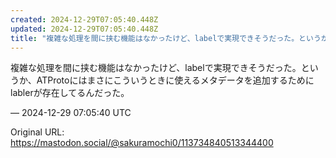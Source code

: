 ```yaml
---
created: 2024-12-29T07:05:40.448Z
updated: 2024-12-29T07:05:40.448Z
title: "複雑な処理を間に挟む機能はなかったけど、labelで実現できそうだった。というか[...]"
---
```


<p>複雑な処理を間に挟む機能はなかったけど、labelで実現できそうだった。というか、ATProtoにはまさにこういうときに使えるメタデータを追加するためにlablerが存在してるんだった。</p>

&mdash; 2024-12-29 07:05:40 UTC

Original URL: https://mastodon.social/@sakuramochi0/113734840513344400
